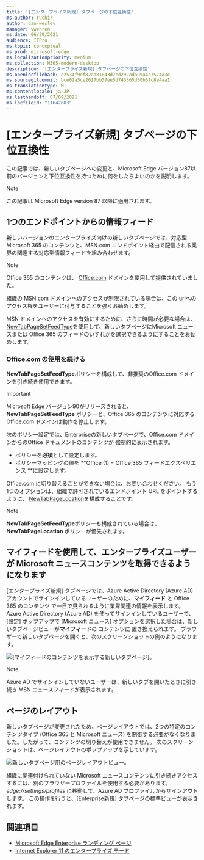 ```yaml
---
title: '[エンタープライズ新規] タブページの下位互換性'
ms.author: ruchir
author: dan-wesley
manager: vwehren
ms.date: 06/29/2021
audience: ITPro
ms.topic: conceptual
ms.prod: microsoft-edge
ms.localizationpriority: medium
ms.collection: M365-modern-desktop
description: '[エンタープライズ新規] タブページの下位互換性'
ms.openlocfilehash: e2534f9df82aa81843d7cd292ada99a4c7574a3c
ms.sourcegitcommit: bce02a5ce2617bb37ee5d743365d50b5fc8e4aa1
ms.translationtype: MT
ms.contentlocale: ja-JP
ms.lasthandoff: 07/09/2021
ms.locfileid: "11642083"
---
```

# <a name="backwards-compatibility-for-the-enterprise-new-tab-page"></a>[エンタープライズ新規] タブページの下位互換性

この記事では、新しいタブページへの変更と、Microsoft Edge バージョン87以前のバージョンと下位互換性を持つために何をしたらよいのかを説明します。

> [!NOTE]
> この記事は Microsoft Edge version 87 以降に適用されます。

## <a name="information-feeds-from-single-endpoint"></a>1つのエンドポイントからの情報フィード

新しいバージョンのエンタープライズ向けの新しいタブページでは、対応型Microsoft 365 のコンテンツと、MSN.com エンドポイント経由で配信される業界の関連する対応型情報フィードを組み合わせます。

> [!NOTE]
> Office 365 のコンテンツは、 [Office.com](https://www.office.com) ドメインを使用して提供されていました。

組織の MSN.com ドメインへのアクセスが制限されている場合は、この [url](https://ntp.msn.com)へのアクセス権をユーザーに付与することを強くお勧めします。

MSN ドメインへのアクセスを有効にするために、さらに時間が必要な場合は、[NewTabPageSetFeedType](./microsoft-edge-policies.md#newtabpagesetfeedtype)を使用して、新しいタブページにMicrosoft ニュースまたは Office 365 のフィードのいずれかを選択できるようにすることをお勧めします。

### <a name="keep-using-officecom"></a>Office.com の使用を続ける

 **NewTabPageSetFeedType**ポリシーを構成して、非推奨のOffice.com ドメインを引き続き使用できます。

> [!IMPORTANT]
> Microsoft Edge バージョン90がリリースされると、 **NewTabPageSetFeedType** ポリシーと、Office 365 のコンテンツに対応する Office.com ドメインは動作を停止します。

次のポリシー設定では、Enterpriseの新しいタブページで、Office.com ドメインからのOffice ドキュメントのコンテンツが 強制的に表示されます。

- ポリシーを**必須**として設定します。
- ポリシーマッピングの値を **Office (1) = Office 365 フィードエクスペリエンス **に設定します。

Office.com に切り替えることができない場合は、お問い合わせください。 もう1つのオプションは、組織で許可されているエンドポイント URL をポイントするように、 [NewTabPageLocation](./microsoft-edge-policies.md#newtabpagelocation)を構成することです。

> [!NOTE]
> **NewTabPageSetFeedType**ポリシーも構成されている場合は、**NewTabPageLocation** ポリシーが優先されます。

## <a name="enterprise-users-will-now-get-microsoft-news-content-via-my-feed"></a>マイフィードを使用して、エンタープライズユーザーが Microsoft ニュースコンテンツを取得できるようになります

[エンタープライズ新規] タブページでは、Azure Active Directory (Azure AD) アカウントでサインインしているユーザーのために、**マイフィード** と Office 365 のコンテンツ で一目で見られるように業界関連の情報を表示します。 Azure Active Directory (Azure AD) を使ってサインインしているユーザーで、[設定] ポップアップで [Microsoft ニュース] オプションを選択した場合は、新しいタブページビューが**マイフィード**の コンテンツに 置き換えられます。 ブラウザーで新しいタブページを開くと、次のスクリーンショットの例のようになります。

![[マイフィードのコンテンツを表示する新しいタブページ]。](media/microsoft-edge-ntp-backward-compatibility/microsoft-edge-ntp-myfeed-view.png)

> [!NOTE]
> Azure AD でサインインしていないユーザーは、新しいタブを開いたときに引き続き MSN ニュースフィードが表示されます。

## <a name="page-layout"></a>ページのレイアウト

新しいタブページが変更されたため、ページレイアウトでは、2つの特定のコンテンツタイプ (Office 365 と Microsoft ニュース) を制御する必要がなくなりました。したがって、コンテンツの切り替えが使用できません。 次のスクリーンショットは、ページレイアウトのポップアップを示しています。

![新しいタブページ用のページレイアウトビュー。](media/microsoft-edge-ntp-backward-compatibility/microsoft-edge-ntp-page-layout.png)

組織に関連付けられていない Microsoft ニュースコンテンツに引き続きアクセスするには、別のブラウザープロファイルを使用する必要があります。 *edge://settings/profiles* に移動して、Azure AD プロファイルからサインアウトします。 この操作を行うと、[Enterprise新規] タブページの標準ビューが表示されます。 

## <a name="see-also"></a>関連項目

- [Microsoft Edge Enterprise ランディング ページ](https://aka.ms/EdgeEnterprise)
- [Internet Explorer 11 のエンタープライズ モード](/internet-explorer/ie11-deploy-guide/enterprise-mode-overview-for-ie11)
